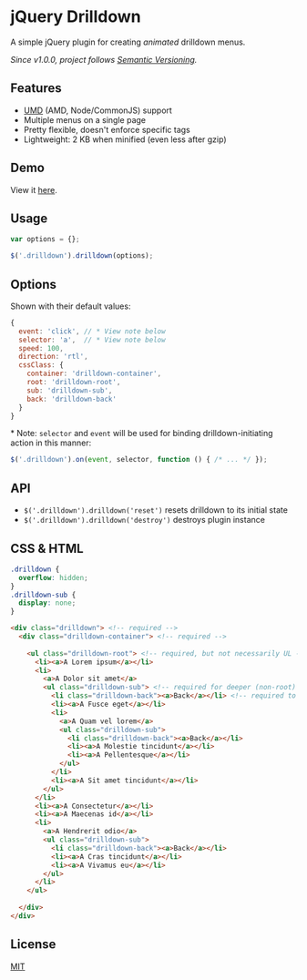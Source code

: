 jQuery Drilldown
================

A simple jQuery plugin for creating *animated* drilldown menus.

*Since v1.0.0, project follows [Semantic Versioning](http://semver.org/).*


Features
--------

* [UMD](https://github.com/umdjs/umd) (AMD, Node/CommonJS) support
* Multiple menus on a single page
* Pretty flexible, doesn't enforce specific tags
* Lightweight: 2 KB when minified (even less after gzip)

Demo
----

View it [here](http://cinamonas.github.io/jquery-drilldown/demo.html).


Usage
-----

```js
var options = {};

$('.drilldown').drilldown(options);
```


Options
-----------------

Shown with their default values:

```javascript
{
  event: 'click', // * View note below
  selector: 'a',  // * View note below
  speed: 100,
  direction: 'rtl',
  cssClass: {
    container: 'drilldown-container',
    root: 'drilldown-root',
    sub: 'drilldown-sub',
    back: 'drilldown-back'
  }
}
```

\* Note: `selector` and `event` will be used for binding drilldown-initiating action in this manner:

```js
$('.drilldown').on(event, selector, function () { /* ... */ });
```

API
---

- `$('.drilldown').drilldown('reset')` resets drilldown to its initial state
- `$('.drilldown').drilldown('destroy')` destroys plugin instance


CSS & HTML
----------

```css
.drilldown {
  overflow: hidden;
}
.drilldown-sub {
  display: none;
}
```

```html
<div class="drilldown"> <!-- required -->
  <div class="drilldown-container"> <!-- required -->
  
    <ul class="drilldown-root"> <!-- required, but not necessarily UL -->
      <li><a>A Lorem ipsum</a></li>
      <li>
        <a>A Dolor sit amet</a>
        <ul class="drilldown-sub"> <!-- required for deeper (non-root) levels -->
          <li class="drilldown-back"><a>Back</a></li> <!-- required to be able to go back -->
          <li><a>A Fusce eget</a></li>
          <li>
            <a>A Quam vel lorem</a>
            <ul class="drilldown-sub">
              <li class="drilldown-back"><a>Back</a></li>
              <li><a>A Molestie tincidunt</a></li>
              <li><a>A Pellentesque</a></li>
            </ul>
          </li>
          <li><a>A Sit amet tincidunt</a></li>
        </ul>
      </li>
      <li><a>A Consectetur</a></li>
      <li><a>A Maecenas id</a></li>
      <li>
        <a>A Hendrerit odio</a>
        <ul class="drilldown-sub">
          <li class="drilldown-back"><a>Back</a></li>
          <li><a>A Cras tincidunt</a></li>
          <li><a>A Vivamus eu</a></li>
        </ul>
      </li>
    </ul>
    
  </div>
</div>
```


License
-------

[MIT](http://opensource.org/licenses/mit-license.php)

